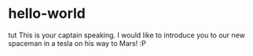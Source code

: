 # hello-world
tut
This is your captain speaking. I would like to introduce you to our new spaceman in a tesla on his way to Mars! :P
